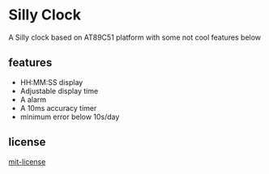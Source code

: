 # Silly Clock

A Silly clock based on AT89C51 platform with some not cool features below

## features

- HH:MM:SS display
- Adjustable display time
- A alarm
- A 10ms accuracy timer
- minimum error below 10s/day

## license
[mit-license](./LICENSE)